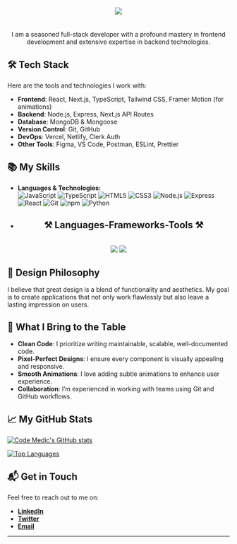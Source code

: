 
<h1 align="center">
    <img src="https://readme-typing-svg.herokuapp.com/?font=Righteous&size=35&center=true&vCenter=true&width=500&height=70&duration=4000&lines=Hello+and+welcome+👋;+I'm+⚕️Code+Medic💊;" />
</h1>
<br/>
<div align="center">
   I am a seasoned full-stack developer with a profound mastery in frontend development and extensive expertise in backend technologies.
</div>

## 🛠️ Tech Stack

Here are the tools and technologies I work with:

- **Frontend**: React, Next.js, TypeScript, Tailwind CSS, Framer Motion (for animations)
- **Backend**: Node.js, Express, Next.js API Routes
- **Database**: MongoDB & Mongoose
- **Version Control**: Git, GitHub
- **DevOps**: Vercel, Netlify, Clerk Auth
- **Other Tools**: Figma, VS Code, Postman, ESLint, Prettier

## 📚 My Skills

- **Languages & Technologies:**  
  ![JavaScript](https://img.shields.io/badge/JavaScript-F7DF1C?style=for-the-badge&logo=javascript&logoColor=black)   ![TypeScript](https://img.shields.io/badge/TypeScript-3178C6?style=for-the-badge&logo=typescript&logoColor=white)   ![HTML5](https://img.shields.io/badge/HTML5-E34F26?style=for-the-badge&logo=html5&logoColor=white)   ![CSS3](https://img.shields.io/badge/CSS3-1572B6?style=for-the-badge&logo=css3&logoColor=white)   ![Node.js](https://img.shields.io/badge/Node.js-339933?style=for-the-badge&logo=nodedotjs&logoColor=white)   ![Express](https://img.shields.io/badge/Express.js-000000?style=for-the-badge&logo=express&logoColor=white)   ![React](https://img.shields.io/badge/React-61DAFB?style=for-the-badge&logo=react&logoColor=black)  ![Git](https://img.shields.io/badge/Git-F05032?style=for-the-badge&logo=git&logoColor=white)   ![npm](https://img.shields.io/badge/npm-CB3837?style=for-the-badge&logo=npm&logoColor=white)   ![Python](https://img.shields.io/badge/Python-3776AB?style=for-the-badge&logo=python&logoColor=white)

-  <h2 align="center">⚒️ Languages-Frameworks-Tools ⚒️</h2>
<br/>
<div align="center">
    <img src="https://skillicons.dev/icons?i=react,bootstrap,mui,html,css,vscode,github,figma,tailwind,git,r" />
    <img src="https://skillicons.dev/icons?i=nodejs,python,javascript,typescript,express,firebase,mongodb,c,java,nextjs,mysql,flask" /><br>
</div>


## 🎨 Design Philosophy

I believe that great design is a blend of functionality and aesthetics. My goal is to create applications that not only work flawlessly but also leave a lasting impression on users.

## 🌟 What I Bring to the Table

- **Clean Code**: I prioritize writing maintainable, scalable, well-documented code.
- **Pixel-Perfect Designs**: I ensure every component is visually appealing and responsive.
- **Smooth Animations**: I love adding subtle animations to enhance user experience.
- **Collaboration**: I’m experienced in working with teams using Git and GitHub workflows.



<!--
## 💼 Projects

Here are some of my recent projects:

- **[Project Name](#)**: A brief description of your project and what technologies you used.
- **[Project Name](#)**: A brief description of your project and what technologies you used.
- **[Project Name](#)**: A brief description of your project and what technologies you used.
-->
  

## 📈 My GitHub Stats

[![Code Medic's GitHub stats](https://github-readme-stats.vercel.app/api?username=Code-medic-official&show_icons=true&hide_title=true&hide=prs&count_private=true&theme=radical)](https://github.com/medic-official/github-readme-stats)

[![Top Languages](https://github-readme-stats.vercel.app/api/top-langs/?username=Code-medic-official&layout=donut&theme=radical)](https://github.com/Code-medic-official/github-readme-stats)
<!--
## 📝 Blog Posts

Check out my latest blog posts and tutorials:

- **[Blog Post Title](#)**: A brief summary of the blog post.
- **[Blog Post Title](#)**: A brief summary of the blog post.
-->
## 📬 Get in Touch

Feel free to reach out to me on:

- **[LinkedIn](https://www.linkedin.com/in/mwanikigachina)**
- **[Twitter](https://twitter.com/mwanikigachina)**
- **[Email](mailto:mwanikigachina@gmail.com)**

---

<!--[Your Portfolio](#) | [Your Blog](#)-->

